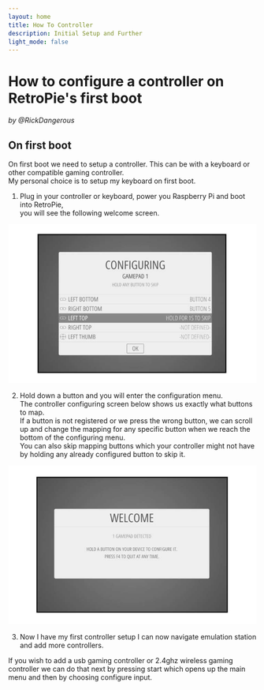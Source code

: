 ```yaml
---
layout: home
title: How To Controller
description: Initial Setup and Further
light_mode: false
---
```


# How to configure a controller on RetroPie's first boot  
_by @RickDangerous_

## On first boot

On first boot we need to setup a controller. This can be with a keyboard or other compatible gaming controller.  
My personal choice is to setup my keyboard on first boot.

1. Plug in your controller or keyboard, power you Raspberry Pi and boot into RetroPie,  
you will see the following welcome screen.

![controller_1.png](../../../assets/guides/controller/controller_1.png "RetroPie Welcome Screen")

2. Hold down a button and you will enter the configuration menu.  
The controller configuring screen below shows us exactly what buttons to map.  
If a button is not registered or we press the wrong button, we can scroll up and
change the mapping for any specific button when we reach the bottom of the
configuring menu.  
You can also skip mapping buttons which your controller might not have by holding any already configured button to skip it.

![controller_2.png](../../../assets/guides/controller/controller_2.png "Controller Configuration Menu")

3. Now I have my first controller setup I can now navigate emulation station and add more controllers.

If you wish to add a usb gaming controller or 2.4ghz wireless gaming
controller we can do that next by pressing start which opens up the main
menu and then by choosing configure input.
